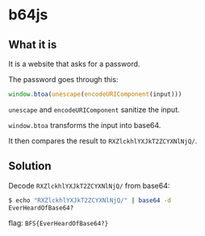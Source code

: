 # b64js

## What it is

It is a website that asks for a password.

The password goes through this:
```js
window.btoa(unescape(encodeURIComponent(input)))
```

```unescape``` and ```encodeURIComponent``` sanitize the input.

```window.btoa``` transforms the input into base64.

It then compares the result to ```RXZlckhlYXJkT2ZCYXNlNjQ/```.

## Solution

Decode ```RXZlckhlYXJkT2ZCYXNlNjQ/``` from base64:
```bash
$ echo "RXZlckhlYXJkT2ZCYXNlNjQ/" | base64 -d
EverHeardOfBase64?
```
flag: ```BFS{EverHeardOfBase64?}```
